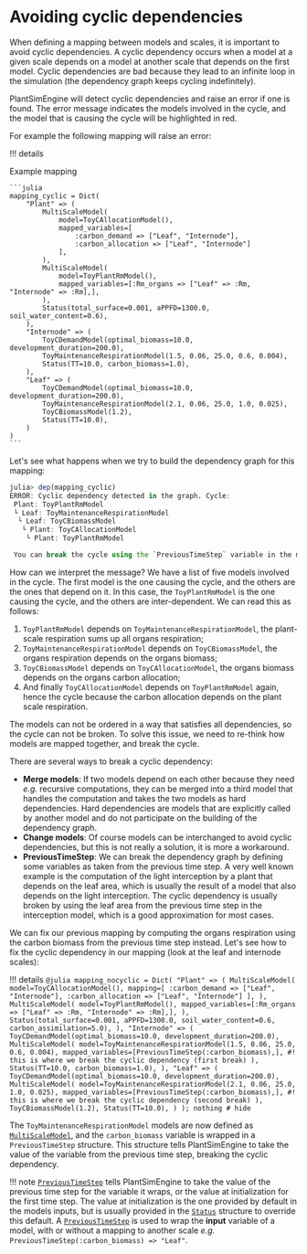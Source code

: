 # Avoiding cyclic dependencies

When defining a mapping between models and scales, it is important to avoid cyclic dependencies. A cyclic dependency occurs when a model at a given scale depends on a model at another scale that depends on the first model. Cyclic dependencies are bad because they lead to an infinite loop in the simulation (the dependency graph keeps cycling indefinitely).

PlantSimEngine will detect cyclic dependencies and raise an error if one is found. The error message indicates the models involved in the cycle, and the model that is causing the cycle will be highlighted in red.

For example the following mapping will raise an error:

!!! details
    <summary>Example mapping</summary>
    
    ```julia
    mapping_cyclic = Dict(
        "Plant" => (
            MultiScaleModel(
                model=ToyCAllocationModel(),
                mapped_variables=[
                    :carbon_demand => ["Leaf", "Internode"],
                    :carbon_allocation => ["Leaf", "Internode"]
                ],
            ),
            MultiScaleModel(
                model=ToyPlantRmModel(),
                mapped_variables=[:Rm_organs => ["Leaf" => :Rm, "Internode" => :Rm],],
            ),
            Status(total_surface=0.001, aPPFD=1300.0, soil_water_content=0.6),
        ),
        "Internode" => (
            ToyCDemandModel(optimal_biomass=10.0, development_duration=200.0),
            ToyMaintenanceRespirationModel(1.5, 0.06, 25.0, 0.6, 0.004),
            Status(TT=10.0, carbon_biomass=1.0),
        ),
        "Leaf" => (
            ToyCDemandModel(optimal_biomass=10.0, development_duration=200.0),
            ToyMaintenanceRespirationModel(2.1, 0.06, 25.0, 1.0, 0.025),
            ToyCBiomassModel(1.2),
            Status(TT=10.0),
        )
    )
    ```

Let's see what happens when we try to build the dependency graph for this mapping:

```julia
julia> dep(mapping_cyclic)
ERROR: Cyclic dependency detected in the graph. Cycle:
 Plant: ToyPlantRmModel
 └ Leaf: ToyMaintenanceRespirationModel
  └ Leaf: ToyCBiomassModel
   └ Plant: ToyCAllocationModel
    └ Plant: ToyPlantRmModel

 You can break the cycle using the `PreviousTimeStep` variable in the mapping.
```

How can we interpret the message? We have a list of five models involved in the cycle. The first model is the one causing the cycle, and the others are the ones that depend on it. In this case, the `ToyPlantRmModel` is the one causing the cycle, and the others are inter-dependent. We can read this as follows:

1. `ToyPlantRmModel` depends on `ToyMaintenanceRespirationModel`, the plant-scale respiration sums up all organs respiration;
2. `ToyMaintenanceRespirationModel` depends on `ToyCBiomassModel`, the organs respiration depends on the organs biomass;
3. `ToyCBiomassModel` depends on `ToyCAllocationModel`, the organs biomass depends on the organs carbon allocation;
4. And finally `ToyCAllocationModel` depends on `ToyPlantRmModel` again, hence the cycle because the carbon allocation depends on the plant scale respiration.

The models can not be ordered in a way that satisfies all dependencies, so the cycle can not be broken. To solve this issue, we need to re-think how models are mapped together, and break the cycle.

There are several ways to break a cyclic dependency:

- **Merge models**: If two models depend on each other because they need *e.g.* recursive computations, they can be merged into a third model that handles the computation and takes the two models as hard dependencies. Hard dependencies are models that are explicitly called by another model and do not participate on the building of the dependency graph.
- **Change models**: Of course models can be interchanged to avoid cyclic dependencies, but this is not really a solution, it is more a workaround.
- **PreviousTimeStep**: We can break the dependency graph by defining some variables as taken from the previous time step. A very well known example is the computation of the light interception by a plant that depends on the leaf area, which is usually the result of a model that also depends on the light interception. The cyclic dependency is usually broken by using the leaf area from the previous time step in the interception model, which is a good approximation for most cases.

We can fix our previous mapping by computing the organs respiration using the carbon biomass from the previous time step instead. Let's see how to fix the cyclic dependency in our mapping (look at the leaf and internode scales):

!!! details
    ```@julia
    mapping_nocyclic = Dict(
            "Plant" => (
                MultiScaleModel(
                    model=ToyCAllocationModel(),
                    mapping=[
                        :carbon_demand => ["Leaf", "Internode"],
                        :carbon_allocation => ["Leaf", "Internode"]
                    ],
                ),
                MultiScaleModel(
                    model=ToyPlantRmModel(),
                    mapped_variables=[:Rm_organs => ["Leaf" => :Rm, "Internode" => :Rm],],
                ),
                Status(total_surface=0.001, aPPFD=1300.0, soil_water_content=0.6, carbon_assimilation=5.0),
            ),
            "Internode" => (
                ToyCDemandModel(optimal_biomass=10.0, development_duration=200.0),
                MultiScaleModel(
                    model=ToyMaintenanceRespirationModel(1.5, 0.06, 25.0, 0.6, 0.004),
                    mapped_variables=[PreviousTimeStep(:carbon_biomass),], #! this is where we break the cyclic dependency (first break)
                ),
                Status(TT=10.0, carbon_biomass=1.0),
            ),
            "Leaf" => (
                ToyCDemandModel(optimal_biomass=10.0, development_duration=200.0),
                MultiScaleModel(
                    model=ToyMaintenanceRespirationModel(2.1, 0.06, 25.0, 1.0, 0.025),
                    mapped_variables=[PreviousTimeStep(:carbon_biomass),], #! this is where we break the cyclic dependency (second break)
                ),
                ToyCBiomassModel(1.2),
                Status(TT=10.0),
            )
        );
    nothing # hide
    ```

The `ToyMaintenanceRespirationModel` models are now defined as [`MultiScaleModel`](@ref), and the `carbon_biomass` variable is wrapped in a `PreviousTimeStep` structure. This structure tells PlantSimEngine to take the value of the variable from the previous time step, breaking the cyclic dependency.

!!! note
    [`PreviousTimeStep`](@ref) tells PlantSimEngine to take the value of the previous time step for the variable it wraps, or the value at initialization for the first time step. The value at initialization is the one provided by default in the models inputs, but is usually provided in the [`Status`](@ref) structure to override this default.
    A [`PreviousTimeStep`](@ref) is used to wrap the **input** variable of a model, with or without a mapping to another scale *e.g.* `PreviousTimeStep(:carbon_biomass) => "Leaf"`.